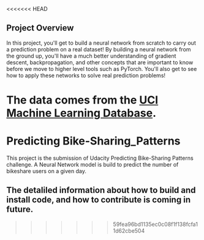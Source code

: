 <<<<<<< HEAD
## Project Overview


In this project, you'll get to build a neural network from scratch to carry out a prediction problem on a real dataset! By building a neural network from the ground up, you'll have a much better understanding of gradient descent, backpropagation, and other concepts that are important to know before we move to higher level tools such as PyTorch. You'll also get to see how to apply these networks to solve real prediction problems!

The data comes from the [UCI Machine Learning Database](https://archive.ics.uci.edu/ml/datasets/Bike+Sharing+Dataset).
=======
# Predicting Bike-Sharing_Patterns
This project is the submission of Udacity Predicting Bike-Sharing Patterns challenge. A Neural Network model is build to predict the number of bikeshare users on a given day. 

## The detaliled information about how to build and install code, and how to contribute is coming in future.
>>>>>>> 59fea96bd1135ec0c08f1f138fcfa11d62cbe504
